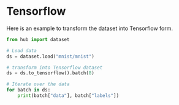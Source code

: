 # Tensorflow

Here is an example to transform the dataset into Tensorflow form.

```python
from hub import dataset

# Load data
ds = dataset.load("mnist/mnist")

# transform into Tensorflow dataset
ds = ds.to_tensorflow().batch(8)

# Iterate over the data
for batch in ds:
    print(batch["data"], batch["labels"])
```
